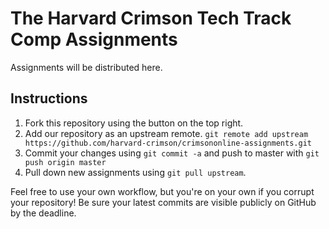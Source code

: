# The Harvard Crimson Tech Track Comp Assignments
Assignments will be distributed here.

## Instructions
1. Fork this repository using the button on the top right.
1. Add our repository as an upstream remote.
   `git remote add upstream https://github.com/harvard-crimson/crimsononline-assignments.git`
1. Commit your changes using `git commit -a` and push to master with `git push origin master`
1. Pull down new assignments using `git pull upstream`.

Feel free to use your own workflow, but you're on your own if you corrupt your repository! Be sure your latest commits are visible publicly on GitHub by the deadline.

